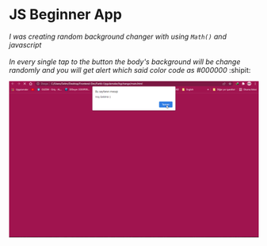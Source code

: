 # JS Beginner App 
*I was creating random background changer with using `Math()` and javascript* <br> <br> 
*In every single tap to the button the body's background will be change randomly and you will get alert which said color code as #000000* :shipit:


![bg](bg.gif)
